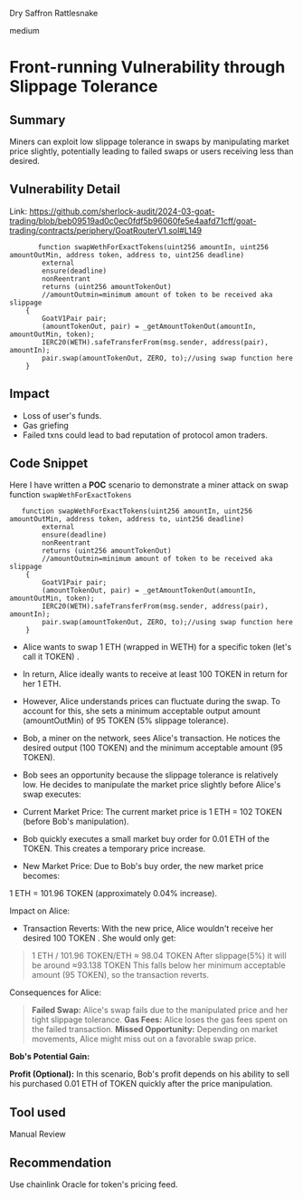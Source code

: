 Dry Saffron Rattlesnake

medium

# Front-running Vulnerability through Slippage Tolerance

## Summary
Miners can exploit low slippage tolerance in swaps by manipulating market price slightly, potentially leading to failed swaps or users receiving less than desired.
## Vulnerability Detail
Link: https://github.com/sherlock-audit/2024-03-goat-trading/blob/beb09519ad0c0ec0fdf5b96060fe5e4aafd71cff/goat-trading/contracts/periphery/GoatRouterV1.sol#L149

```solidity
       function swapWethForExactTokens(uint256 amountIn, uint256 amountOutMin, address token, address to, uint256 deadline)
        external
        ensure(deadline)
        nonReentrant
        returns (uint256 amountTokenOut)
        //amountOutmin=minimum amount of token to be received aka slippage
    {
        GoatV1Pair pair;
        (amountTokenOut, pair) = _getAmountTokenOut(amountIn, amountOutMin, token);
        IERC20(WETH).safeTransferFrom(msg.sender, address(pair), amountIn);
        pair.swap(amountTokenOut, ZERO, to);//using swap function here
    }
```
## Impact
- Loss of user's funds.
-  Gas griefing
- Failed txns could lead to bad reputation of protocol amon traders.
## Code Snippet
Here I have written a **POC** scenario to demonstrate a miner attack on swap function `swapWethForExactTokens`

```solidity
   function swapWethForExactTokens(uint256 amountIn, uint256 amountOutMin, address token, address to, uint256 deadline)
        external
        ensure(deadline)
        nonReentrant
        returns (uint256 amountTokenOut)
        //amountOutmin=minimum amount of token to be received aka slippage
    {
        GoatV1Pair pair;
        (amountTokenOut, pair) = _getAmountTokenOut(amountIn, amountOutMin, token);
        IERC20(WETH).safeTransferFrom(msg.sender, address(pair), amountIn);
        pair.swap(amountTokenOut, ZERO, to);//using swap function here
    }
```

- Alice wants to swap 1 ETH (wrapped in WETH) for a specific token (let's call it TOKEN) .
- In return, Alice ideally wants to receive at least 100 TOKEN in return for her 1 ETH.
- However, Alice understands prices can fluctuate during the swap. To account for this, she sets a minimum acceptable output amount (amountOutMin) of 95 TOKEN (5% slippage tolerance).
- Bob, a miner on the network, sees Alice's transaction. He notices the desired output (100 TOKEN) and the minimum acceptable amount (95 TOKEN).

- Bob sees an opportunity because the slippage tolerance is relatively low. He decides to manipulate the market price slightly before Alice's swap executes:

- Current Market Price: The current market price is 1 ETH = 102 TOKEN (before Bob's manipulation).
- Bob quickly executes a small market buy order for 0.01 ETH of the TOKEN. This creates a temporary price increase.
- New Market Price: Due to Bob's buy order, the new market price becomes:

1 ETH = 101.96 TOKEN (approximately 0.04% increase).

Impact on Alice:

- Transaction Reverts: With the new price, Alice wouldn't receive her desired 100 TOKEN . She would only get:
>1 ETH / 101.96 TOKEN/ETH ≈ 98.04 TOKEN
>After slippage(5%) it will be around ≈93.138 TOKEN
This falls below her minimum acceptable amount (95 TOKEN), so the transaction reverts.

Consequences for Alice:

>**Failed Swap:** Alice's swap fails due to the manipulated price and her tight slippage tolerance.
>**Gas Fees:** Alice loses the gas fees spent on the failed transaction.
>**Missed Opportunity:** Depending on market movements, Alice might miss out on a favorable swap price.

**Bob's Potential Gain:**

**Profit (Optional):** In this scenario, Bob's profit depends on his ability to sell his purchased 0.01 ETH of TOKEN quickly after the price manipulation. 
## Tool used

Manual Review

## Recommendation
Use chainlink Oracle for token's pricing feed.
